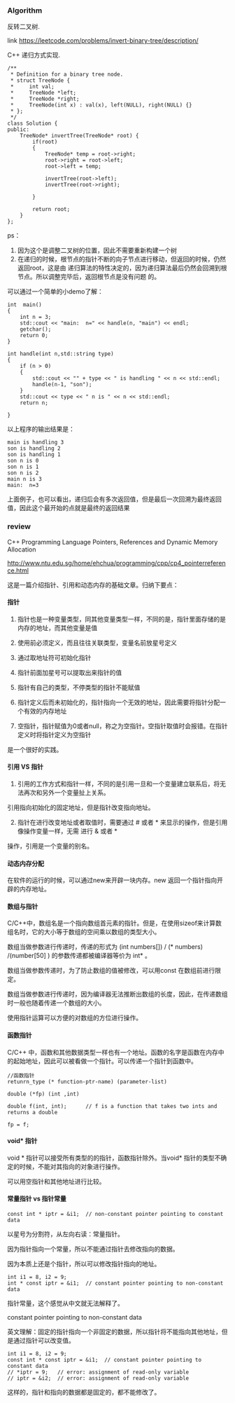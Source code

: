### Algorithm
反转二叉树.

link https://leetcode.com/problems/invert-binary-tree/description/

C++ 递归方式实现.

```
/**
 * Definition for a binary tree node.
 * struct TreeNode {
 *     int val;
 *     TreeNode *left;
 *     TreeNode *right;
 *     TreeNode(int x) : val(x), left(NULL), right(NULL) {}
 * };
 */
class Solution {
public:
    TreeNode* invertTree(TreeNode* root) {
        if(root)
        {
            TreeNode* temp = root->right;
            root->right = root->left;
            root->left = temp;
            
            invertTree(root->left);
            invertTree(root->right);
            
        }
        
        return root;   
    } 
};
```
ps：

1. 因为这个是调整二叉树的位置，因此不需要重新构建一个树
2. 在递归的时候，根节点的指针不断的向子节点进行移动，但返回的时候，仍然返回root，这是由
递归算法的特性决定的，因为递归算法最后仍然会回溯到根节点。所以调整完毕后，返回根节点是没有问题
的。

可以通过一个简单的小demo了解：
```
int  main()
{
	int n = 3;
	std::cout << "main:  n=" << handle(n, "main") << endl;
	getchar();
	return 0;
}

int handle(int n,std::string type)
{
	if (n > 0)
	{
		std::cout << "" + type << " is handling " << n << std::endl;
		handle(n-1, "son");
	}
	std::cout << type << " n is " << n << std::endl;
	return n;

}

```
以上程序的输出结果是：

```
main is handling 3
son is handling 2
son is handling 1
son n is 0
son n is 1
son n is 2
main n is 3
main:  n=3
```

上面例子，也可以看出，递归后会有多次返回值，但是最后一次回溯为最终返回值，因此这个最开始的点就是最终的返回结果

### review

C++ Programming Language
Pointers, References and Dynamic Memory Allocation

http://www.ntu.edu.sg/home/ehchua/programming/cpp/cp4_pointerreference.html

这是一篇介绍指针、引用和动态内存的基础文章。归纳下要点：

#### 指针

1. 指针也是一种变量类型，同其他变量类型一样，不同的是，指针里面存储的是内存的地址，而其他变量是值

2. 使用前必须定义，而且往往关联类型，变量名前放星号定义

3. 通过取地址符可初始化指针

4. 指针前面加星号可以提取出来指针的值

5. 指针有自己的类型，不停类型的指针不能赋值

6. 指针定义后而未初始化的，指针指向一个无效的地址，因此需要将指针分配一个有效的内存地址

7. 空指针，指针赋值为0或者null，称之为空指针。空指针取值时会报错。在指针定义时将指针定义为空指针

是一个很好的实践。


#### 引用 VS 指针

1. 引用的工作方式和指针一样，不同的是引用一旦和一个变量建立联系后，将无法再次和另外一个变量扯上关系。

引用指向初始化的固定地址，但是指针改变指向地址。

2. 指针在进行改变地址或者取值时，需要通过 # 或者 * 来显示的操作，但是引用像操作变量一样，无需 进行 & 或者 *

操作，引用是一个变量的别名。


#### 动态内存分配  

在软件的运行的时候，可以通过new来开辟一块内存。new 返回一个指针指向开辟的内存地址。

####  数组与指针

C/C++中，数组名是一个指向数组首元素的指针。但是，在使用sizeof来计算数组名时，它的大小等于数组的空间乘以数组的类型大小。

数组当做参数进行传递时，传递的形式为 (int numbers[]) / (* numbers) /(number[50] ) 的参数传递都被编译器等价为 int* 。

数组当做参数传递时，为了防止数组的值被修改，可以用const 在数组前进行限定。

数组当做参数进行传递时，因为编译器无法推断出数组的长度，因此，在传递数组时一般也随着传递一个数组的大小。

使用指针运算可以方便的对数组的方位进行操作。

#### 函数指针

C/C++ 中，函数和其他数据类型一样也有一个地址。函数的名字是函数在内存中的起始地址，因此可以被看做一个指针。可以传递一个指针到函数中。
```
//函数指针
retunrn_type (* function-ptr-name) (parameter-list)

double (*fp) (int ,int)

double f(int, int);      // f is a function that takes two ints and returns a double

fp = f;  
```

#### void* 指针

void * 指针可以接受所有类型的的指针，函数指针除外。当void* 指针的类型不确定的时候，不能对其指向的对象进行操作。

可以用空指针和其他地址进行比较。


####  常量指针 vs 指针常量

```
const int * iptr = &i1;  // non-constant pointer pointing to constant data

```
以星号为分割符，从左向右读：常量指针。

因为指针指向一个常量，所以不能通过指针去修改指向的数据。

因为本质上还是个指针，所以可以修改指针指向的地址。

```
int i1 = 8, i2 = 9;
int * const iptr = &i1;  // constant pointer pointing to non-constant data
```

指针常量，这个感觉从中文就无法解释了。

constant pointer pointing to non-constant data

英文理解：固定的指针指向一个非固定的数据，所以指针将不能指向其他地址，但是通过指针可以改变值。

```
int i1 = 8, i2 = 9;
const int * const iptr = &i1;  // constant pointer pointing to constant data
// *iptr = 9;   // error: assignment of read-only variable
// iptr = &i2;  // error: assignment of read-only variable
```
这样的，指针和指向的数据都是固定的，都不能修改了。



















